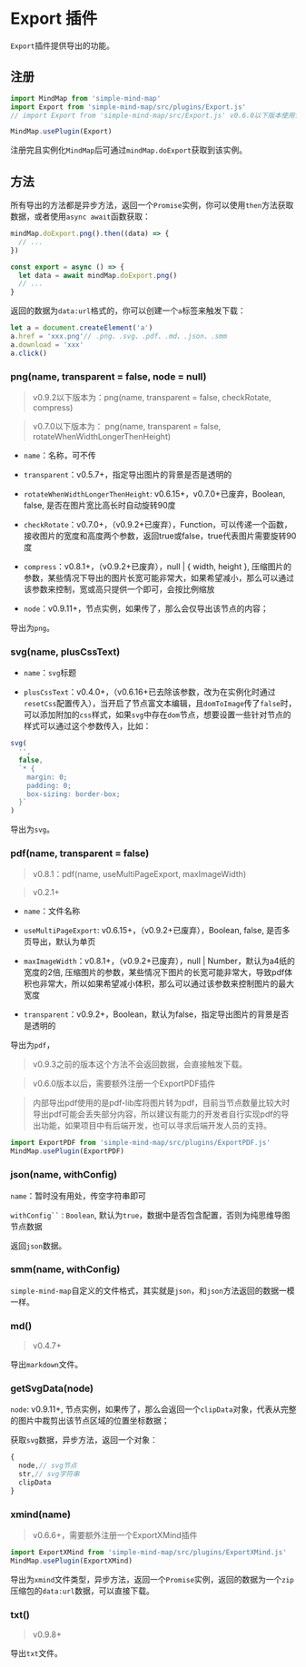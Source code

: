 # Export 插件

`Export`插件提供导出的功能。

## 注册

```js
import MindMap from 'simple-mind-map'
import Export from 'simple-mind-map/src/plugins/Export.js'
// import Export from 'simple-mind-map/src/Export.js' v0.6.0以下版本使用该路径

MindMap.usePlugin(Export)
```

注册完且实例化`MindMap`后可通过`mindMap.doExport`获取到该实例。

## 方法

所有导出的方法都是异步方法，返回一个`Promise`实例，你可以使用`then`方法获取数据，或者使用`async await`函数获取：

```js
mindMap.doExport.png().then((data) => {
  // ...
})

const export = async () => {
  let data = await mindMap.doExport.png()
  // ...
}
```

返回的数据为`data:url`格式的，你可以创建一个`a`标签来触发下载：

```js
let a = document.createElement('a')
a.href = 'xxx.png'// .png、.svg、.pdf、.md、.json、.smm
a.download = 'xxx'
a.click()
```

### png(name, transparent = false, node = null)

> v0.9.2以下版本为：png(name, transparent = false, checkRotate, compress)

> v0.7.0以下版本为： png(name, transparent = false, rotateWhenWidthLongerThenHeight)

- `name`：名称，可不传

- `transparent`：v0.5.7+，指定导出图片的背景是否是透明的

- `rotateWhenWidthLongerThenHeight`: v0.6.15+，v0.7.0+已废弃，Boolean, false, 是否在图片宽比高长时自动旋转90度

- `checkRotate`：v0.7.0+，（v0.9.2+已废弃），Function，可以传递一个函数，接收图片的宽度和高度两个参数，返回true或false，true代表图片需要旋转90度

- `compress`：v0.8.1+，（v0.9.2+已废弃），null | { width, height }, 压缩图片的参数，某些情况下导出的图片长宽可能非常大，如果希望减小，那么可以通过该参数来控制，宽或高只提供一个即可，会按比例缩放

- `node`：v0.9.11+，节点实例，如果传了，那么会仅导出该节点的内容；

导出为`png`。

### svg(name, plusCssText)

- `name`：`svg`标题

- `plusCssText`：v0.4.0+，（v0.6.16+已去除该参数，改为在实例化时通过`resetCss`配置传入），当开启了节点富文本编辑，且`domToImage`传了`false`时，可以添加附加的`css`样式，如果`svg`中存在`dom`节点，想要设置一些针对节点的样式可以通过这个参数传入，比如：

```js
svg(
  '', 
  false, 
  `* {
    margin: 0;
    padding: 0;
    box-sizing: border-box;
  }`
)
```

导出为`svg`。

### pdf(name, transparent = false)

> v0.8.1：pdf(name, useMultiPageExport, maxImageWidth)

> v0.2.1+

- `name`：文件名称

- `useMultiPageExport`: v0.6.15+，（v0.9.2+已废弃），Boolean, false, 是否多页导出，默认为单页

- `maxImageWidth`：v0.8.1+，（v0.9.2+已废弃），null | Number，默认为a4纸的宽度的2倍, 压缩图片的参数，某些情况下图片的长宽可能非常大，导致pdf体积也非常大，所以如果希望减小体积，那么可以通过该参数来控制图片的最大宽度

- `transparent`：v0.9.2+，Boolean，默认为false，指定导出图片的背景是否是透明的

导出为`pdf`，

> v0.9.3之前的版本这个方法不会返回数据，会直接触发下载。

> v0.6.0版本以后，需要额外注册一个ExportPDF插件

> 内部导出pdf使用的是pdf-lib库将图片转为pdf，目前当节点数量比较大时导出pdf可能会丢失部分内容，所以建议有能力的开发者自行实现pdf的导出功能，如果项目中有后端开发，也可以寻求后端开发人员的支持。

```js
import ExportPDF from 'simple-mind-map/src/plugins/ExportPDF.js'
MindMap.usePlugin(ExportPDF)
```

### json(name, withConfig)

`name`：暂时没有用处，传空字符串即可

`withConfig``：Boolean`, 默认为`true`，数据中是否包含配置，否则为纯思维导图节点数据

返回`json`数据。

### smm(name, withConfig)

`simple-mind-map`自定义的文件格式，其实就是`json`，和`json`方法返回的数据一模一样。

### md()

> v0.4.7+

导出`markdown`文件。

### getSvgData(node)

`node`: v0.9.11+, 节点实例，如果传了，那么会返回一个`clipData`对象，代表从完整的图片中裁剪出该节点区域的位置坐标数据；

获取`svg`数据，异步方法，返回一个对象：

```js
{
  node,// svg节点
  str,// svg字符串
  clipData
}
```

### xmind(name)

> v0.6.6+，需要额外注册一个ExportXMind插件

```js
import ExportXMind from 'simple-mind-map/src/plugins/ExportXMind.js'
MindMap.usePlugin(ExportXMind)
```

导出为`xmind`文件类型，异步方法，返回一个`Promise`实例，返回的数据为一个`zip`压缩包的`data:url`数据，可以直接下载。

### txt()

> v0.9.8+

导出`txt`文件。